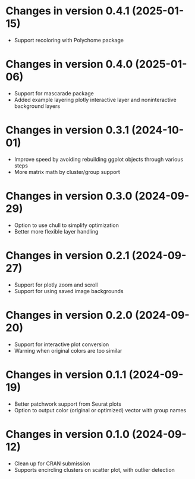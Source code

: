 # Changes in version 0.4.1 (2025-01-15)
* Support recoloring with Polychome package

# Changes in version 0.4.0 (2025-01-06)
* Support for mascarade package
* Added example layering plotly interactive layer and noninteractive background layers

# Changes in version 0.3.1 (2024-10-01)
* Improve speed by avoiding rebuilding ggplot objects through various steps
* More matrix math by cluster/group support

# Changes in version 0.3.0 (2024-09-29)
* Option to use chull to simplify optimization
* Better more flexible layer handling

# Changes in version 0.2.1 (2024-09-27)
* Support for plotly zoom and scroll
* Support for using saved image backgrounds

# Changes in version 0.2.0 (2024-09-20)
* Support for interactive plot conversion
* Warning when original colors are too similar

# Changes in version 0.1.1 (2024-09-19)
* Better patchwork support from Seurat plots
* Option to output color (original or optimized) vector with group names

# Changes in version 0.1.0 (2024-09-12)
* Clean up for CRAN submission
* Supports encircling clusters on scatter plot, with outlier detection